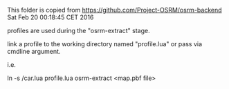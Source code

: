 This folder is copied from
https://github.com/Project-OSRM/osrm-backend
Sat Feb 20 00:18:45 CET 2016

profiles are used during the "osrm-extract" stage.

link a profile to the working directory named "profile.lua" or pass via cmdline argument.

i.e.

ln -s <path to profiles folder>/car.lua profile.lua
osrm-extract <map.pbf file>
